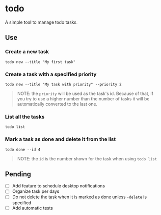# todo

A simple tool to manage todo tasks.

## Use

### Create a new task

```console
todo new --title "My first task"
```

### Create a task with a specified priority

```console
todo new --title "My task with priority" --priority 2
```

> NOTE: the `priority` will be used as the task's id. Because of that, if you try to use a higher number than the number of tasks it will be automatically converted to the last one.

### List all the tasks

```console
todo list
```

### Mark a task as done and delete it from the list

```console
todo done --id 4
```

> NOTE: the `id` is the number shown for the task when using `todo list`

## Pending

-  [ ] Add feature to schedule desktop notifications
-  [ ] Organize task per days
-  [ ] Do not delete the task when it is marked as done unless `-delete` is specified
-  [ ] Add automatic tests
